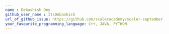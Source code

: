```yaml
---
name : Debashish Dey
github_user_name : ItsDebashish
url_of_github_issue: https://github.com/scaleracademy/scaler-september-open-source-challenge/issues/148
your_favourite_programming_language: C++, JAVA, PYTHON
---
```


